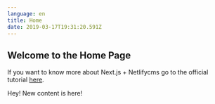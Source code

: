 ```yaml
---
language: en
title: Home
date: 2019-03-17T19:31:20.591Z
---
```

## Welcome to the Home Page

If you want to know more about Next.js + Netlifycms go to the official tutorial [here](https://www.netlifycms.org/docs/nextjs/).

Hey! New content is here!
